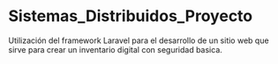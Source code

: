 # Sistemas_Distribuidos_Proyecto
Utilización del framework Laravel para el desarrollo de un sitio web que sirve para crear un inventario digital con seguridad basica.
